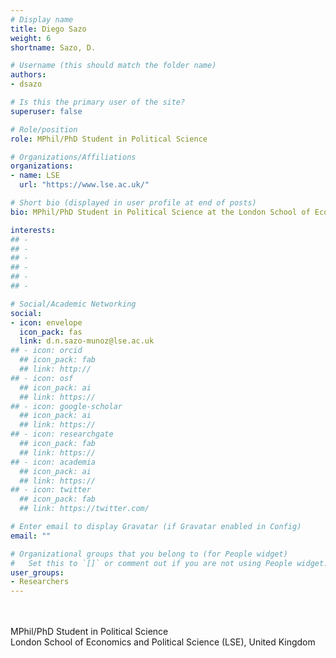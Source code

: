 ```yaml
---
# Display name
title: Diego Sazo
weight: 6
shortname: Sazo, D.

# Username (this should match the folder name)
authors:
- dsazo

# Is this the primary user of the site?
superuser: false

# Role/position
role: MPhil/PhD Student in Political Science

# Organizations/Affiliations
organizations:
- name: LSE
  url: "https://www.lse.ac.uk/"

# Short bio (displayed in user profile at end of posts)
bio: MPhil/PhD Student in Political Science at the London School of Economics and Political Science (LSE), United Kingdom.

interests:
## - 
## - 
## - 
## - 
## - 
## - 

# Social/Academic Networking
social:
- icon: envelope
  icon_pack: fas
  link: d.n.sazo-munoz@lse.ac.uk
## - icon: orcid
  ## icon_pack: fab
  ## link: http://
## - icon: osf
  ## icon_pack: ai
  ## link: https://
## - icon: google-scholar
  ## icon_pack: ai
  ## link: https://
## - icon: researchgate
  ## icon_pack: fab
  ## link: https://
## - icon: academia
  ## icon_pack: ai
  ## link: https://
## - icon: twitter
  ## icon_pack: fab
  ## link: https://twitter.com/

# Enter email to display Gravatar (if Gravatar enabled in Config)
email: ""

# Organizational groups that you belong to (for People widget)
#   Set this to `[]` or comment out if you are not using People widget.
user_groups:
- Researchers
---
```


\
\
MPhil/PhD Student in Political Science \
London School of Economics and Political Science (LSE), United Kingdom
